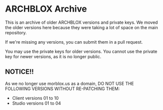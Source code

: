 # ARCHBLOX Archive
This is an archive of older ARCHBLOX versions and private keys. We moved the older versions here because they were taking a lot of space on the main repository.


If we're missing any versions, you can submit them in a pull request.


You may use the private keys for older versions. You cannot use the private key for newer versions, as it is no longer public.


## NOTICE!!
As we no longer use morblox.us as a domain, DO NOT USE THE FOLLOWING VERSIONS WITHOUT RE-PATCHING THEM:
- Client versions 01 to 10
- Studio versions 01 to 04